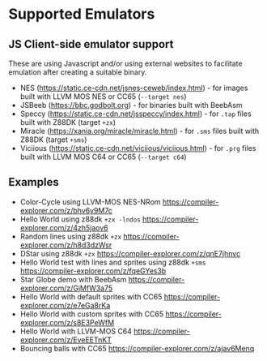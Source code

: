 # Supported Emulators

## JS Client-side emulator support

These are using Javascript and/or using external websites to facilitate emulation after creating a suitable binary.

- NES (https://static.ce-cdn.net/jsnes-ceweb/index.html) - for images built with LLVM MOS NES or CC65 (`--target nes`)
- JSBeeb (https://bbc.godbolt.org) - for binaries built with BeebAsm
- Speccy (https://static.ce-cdn.net/jsspeccy/index.html) - for `.tap` files built with Z88DK (target `+zx`)
- Miracle (https://xania.org/miracle/miracle.html) - for `.sms` files built with Z88DK (target `+sms`)
- Viciious (https://static.ce-cdn.net/viciious/viciious.html) - for `.prg` files built with LLVM MOS C64 or CC65 (`--target c64`)

## Examples

- Color-Cycle using LLVM-MOS NES-NRom https://compiler-explorer.com/z/bhv6v9M7c
- Hello World using z88dk `+zx -lndos` https://compiler-explorer.com/z/4zh5jaov6
- Random lines using z88dk `+zx` https://compiler-explorer.com/z/h8d3dzWsr
- DStar using z88dk `+zx` https://compiler-explorer.com/z/qnE7jhnvc
- Hello World test with lines and sprites using z88dk `+sms` https://compiler-explorer.com/z/fqeGYes3b
- Star Globe demo with BeebAsm https://compiler-explorer.com/z/GjMfW3a75
- Hello World with default sprites with CC65 https://compiler-explorer.com/z/e7eGa8rKa
- Hello World with custom sprites with CC65 https://compiler-explorer.com/z/s8E3PeWfM
- Hello World with LLVM-MOS C64 https://compiler-explorer.com/z/EveEETnKT
- Bouncing balls with CC65 https://compiler-explorer.com/z/ajav6Menq
